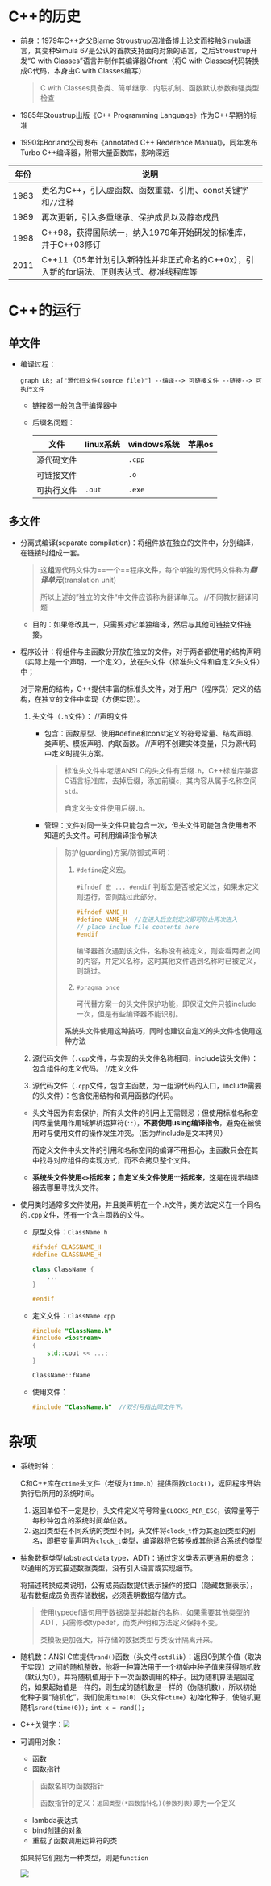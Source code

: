 # C++的历史

+ 前身：1979年C++之父Bjarne Stroustrup因准备博士论文而接触Simula语言，其变种Simula 67是公认的首款支持面向对象的语言，之后Stroustrup开发“C with Classes”语言并制作其编译器Cfront（将C with Classes代码转换成C代码，本身由C with Classes编写）

  > C with Classes具备类、简单继承、内联机制、函数默认参数和强类型检查

+ 1985年Stoustrup出版《C++ Programming Language》作为C++早期的标准

+ 1990年Borland公司发布《annotated C++ Rederence Manual》，同年发布Turbo C++编译器，附带大量函数库，影响深远

| 年份 | 说明                                                         |
| ---- | ------------------------------------------------------------ |
| 1983 | 更名为C++，引入虚函数、函数重载、引用、const关键字和`//`注释 |
| 1989 | 再次更新，引入多重继承、保护成员以及静态成员                 |
| 1998 | C++98，获得国际统一，纳入1979年开始研发的标准库，并于C++03修订 |
| 2011 | C++11（05年计划引入新特性并非正式命名的C++0x），引入新的for语法、正则表达式、标准线程库等 |

# C++的运行

## 单文件

+ 编译过程：

  ```mermaid
  graph LR; a["源代码文件(source file)"] --编译--> 可链接文件 --链接--> 可执行文件
  ```

  + 链接器一般包含于编译器中

  + 后缀名问题：

    | 文件       | linux系统 | windows系统 | 苹果os |
    | ---------- | --------- | ----------- | ------ |
    | 源代码文件 |           | `.cpp`      |        |
    | 可链接文件 |           | `.o`        |        |
    | 可执行文件 | `.out`    | `.exe`      |        |

## 多文件

+ 分离式编译(separate compilation)：将组件放在独立的文件中，分别编译，在链接时组成一套。

  > 这**组**源代码文件为==一个==程序**文件**，每个单独的源代码文件称为***翻译单元***(translation unit)
  >
  > 所以上述的”独立的文件“中文件应该称为翻译单元。  //不同教材翻译问题

  + 目的：如果修改其一，只需要对它单独编译，然后与其他可链接文件链接。

+ 程序设计：将组件与主函数分开放在独立的文件，对于两者都使用的结构声明（实际上是一个声明，一个定义），放在头文件（标准头文件和自定义头文件）中；

  对于常用的结构，C++提供丰富的标准头文件，对于用户（程序员）定义的结构，在独立的文件中实现（方便实现）。

  1. 头文件（`.h`文件）：  //声明文件

     + 包含：函数原型、使用#define和const定义的符号常量、结构声明、类声明、模板声明、内联函数。  //声明不创建实体变量，只为源代码中定义时提供方案。

       > 标准头文件中老版ANSI C的头文件有后缀`.h`，C++标准库兼容C语言标准库，去掉后缀，添加前缀`c`，其内容从属于名称空间`std`。
       >
       > 自定义头文件使用后缀`.h`。

     + 管理：文件对同一头文件只能包含一次，但头文件可能包含使用者不知道的头文件。可利用编译指令解决
  
       > 防护(guarding)方案/防御式声明：
       >
       > 1. `#define`定义宏。
       >
       >    `#ifndef 宏 ... #endif` 判断宏是否被定义过，如果未定义则运行，否则跳过此部分。
       >
       >    ```cpp
       >    #ifndef NAME_H
       >    #define NAME_H  //在进入后立刻定义即可防止再次进入
       >    // place inclue file contents here
       >    #endif
       >    ```
       >
       >    编译器首次遇到该文件，名称没有被定义，则查看两者之间的内容，并定义名称，这时其他文件遇到名称时已被定义，则跳过。
       >
       > 2. `#pragma once`
       >
       >    可代替方案一的头文件保护功能，即保证文件只被include一次，但是有些编译器不能识别。
       >
       > **系统头文件使用这种技巧，同时也建议自定义的头文件也使用这种方法**

  2. 源代码文件（`.cpp`文件，与实现的头文件名称相同，include该头文件）：包含组件的定义代码。  //定义文件

  3. 源代码文件（`.cpp`文件，包含主函数，为一组源代码的入口，include需要的头文件）：包含使用结构和调用函数的代码。
  
  + 头文件因为有宏保护，所有头文件的引用上无需顾忌；但使用标准名称空间尽量使用作用域解析运算符(`::`)，**不要使用using编译指令**，避免在被使用时与使用文件的操作发生冲突。（因为#include是文本拷贝）
  
    而定义文件中头文件的引用和名称空间的编译不用担心，主函数只会在其中找寻对应组件的实现方式，而不会拷贝整个文件。
  
  + **系统头文件使用`<>`括起来；自定义头文件使用`""`括起来**，这是在提示编译器去哪里寻找头文件。

+ 使用类时通常多文件使用，并且类声明在一个`.h`文件，类方法定义在一个同名的`.cpp`文件，还有一个含主函数的文件。

  + 原型文件：`ClassName.h`

    ```cpp
    #ifndef CLASSNAME_H
    #define CLASSNAME_H
    
    class ClassName {
        ...
    }
    
    #endif
    ```

  + 定义文件：`ClassName.cpp`

    ```cpp
    #include "ClassName.h"
    #include <iostream>
    {
        std::cout << ...;
    }
    
    ClassName::fName
    ```

  + 使用文件：

    ```cpp
    #include "ClassName.h"  //双引号指出同文件下。
    ```

# 杂项

+ 系统时钟：

  C和C++库在`ctime`头文件（老版为`time.h`）提供函数`clock()`，返回程序开始执行后所用的系统时间。

  1. 返回单位不一定是秒，头文件定义符号常量`CLOCKS_PER_ESC`，该常量等于每秒钟包含的系统时间单位数。
  2. 返回类型在不同系统的类型不同，头文件将`clock_t`作为其返回类型的别名，即把变量声明为`clock_t`类型，编译器将它转换成其他适合系统的类型

+ 抽象数据类型(abstract data type，ADT)：通过定义类表示更通用的概念；以通用的方式描述数据类型，没有引入语言或实现细节。

  将描述转换成类说明，公有成员函数提供表示操作的接口（隐藏数据表示），私有数据成员负责存储数据，必须表明数据存储方式。

  > 使用typedef语句用于数据类型并起新的名称，如果需要其他类型的ADT，只需修改typedef，而类声明和方法定义保持不变。
  >
  > 类模板更加强大，将存储的数据类型与类设计隔离开来。

+ 随机数：ANSI C库提供`rand()`函数（头文件`cstdlib`）：返回0到某个值（取决于实现）之间的随机整数，他将一种算法用于一个初始中种子值来获得随机数（默认为0），并将随机值用于下一次函数调用的种子。因为随机算法是固定的，如果起始值是一样的，则生成的随机数是一样的（伪随机数），所以初始化种子要“随机化”，我们使用`time(0)`（头文件`ctime`）初始化种子，使随机更随机`srand(time(0));`  `int x = rand();`

+ C++关键字：<img src="https://cdn.jsdelivr.net/gh/zweix123/CS-notes@master/source/Programing-Language/C++/C++关键字.png" style="zoom:80%;" />

+ 可调用对象：

  + 函数
  + 函数指针

  > 函数名即为函数指针
  >
  > 函数指针的定义：`返回类型(*函数指针名)(参数列表)`即为一个定义

  + lambda表达式
  + bind创建的对象
  + 重载了函数调用运算符的类

  如果将它们视为一种类型，则是`function`

  ![](https://cdn.jsdelivr.net/gh/zweix123/CS-notes@master/source/Programing-Language/C++/function.png)
